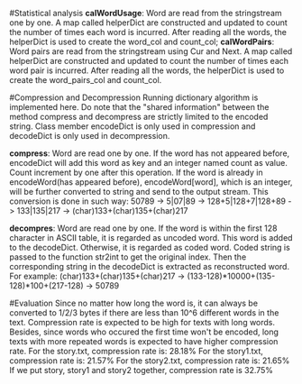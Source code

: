 #Statistical analysis
**calWordUsage**: Word are read from the stringstream one by one. A map called helperDict are constructed and updated to count the number of times each word is incurred. After reading all the words, the helperDict is used to create the word_col and count_col;
**calWordPairs**: Word pairs are read from the stringstream using Cur and Next. A map called helperDict are constructed and updated to count the number of times each word pair is incurred. After reading all the words, the helperDict is used to create the word_pairs_col and count_col.

#Compression and Decompression
Running dictionary algorithm is implemented here. Do note that the "shared information" between the method compress and decompress are strictly limited to the encoded string. Class member encodeDict is only used in compression and decodeDict is only used in decompression.

**compress**: Word are read one by one. If the word has not appeared before, encodeDict will add this word as key and an integer named count as value. Count increment by one after this operation. If the word is already in encodeWord(has appeared before), encodeWord[word], which is an integer, will be further converted to string and send to the output stream. 
This conversion is done in such way: 
50789 -> 5|07|89 -> 128+5|128+7|128+89 -> 133|135|217 -> (char)133+(char)135+(char)217

**decompres**: Word are read one by one. If the word is within the first 128 character in ASCII table, it is regarded as uncoded word. This word is added to the decodeDict. Otherwise, it is regarded as coded word. Coded string is passed to the function str2int to get the original index. Then the corresponding string in the decodeDict is extracted as reconstructed word. 
For example: 
(char)133+(char)135+(char)217 -> (133-128)\*10000+(135-128)\*100+(217-128) -> 50789

#Evaluation
Since no matter how long the word is, it can always be converted to 1/2/3 bytes if there are less than 10^6 different words in the text. Compression rate is expected to be high for texts with long words. Besides, since words who occured the first time won't be encoded, long texts with more repeated words is expected to have higher compression rate. 
For the story.txt, compression rate is: 28.18%
For the story1.txt, compression rate is: 21.57%
For the story2.txt, compression rate is: 21.65%
If we put story, story1 and story2 together, compression rate is 32.75%